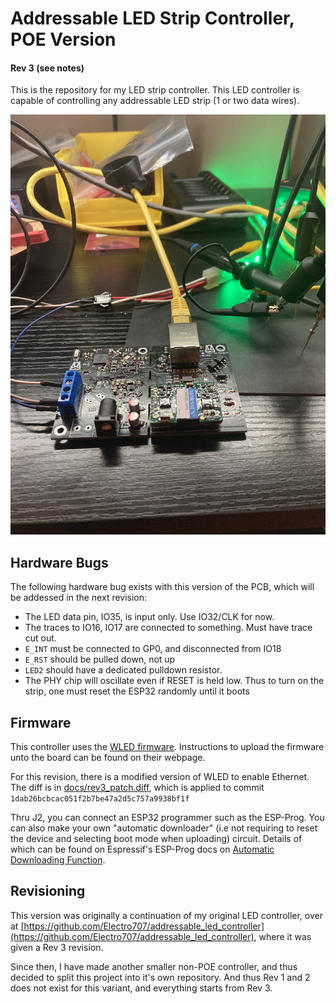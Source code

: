 # Addressable LED Strip Controller, POE Version
#### Rev 3 (see notes)

This is the repository for my LED strip controller. This LED controller is capable of controlling any addressable LED strip (1 or two data wires).

![Image of Controller](docs/controller_pic.jpg)

## Hardware Bugs

The following hardware bug exists with this version of the PCB, which will be addessed in the next revision:
- The LED data pin, IO35, is input only. Use IO32/CLK for now.
- The traces to IO16, IO17 are connected to something. Must have trace cut out.
- `E_INT` must be connected to GP0, and disconnected from IO18
- `E_RST` should be pulled down, not up
- `LED2` should have a dedicated pulldown resistor.
- The PHY chip will oscillate even if RESET is held low. Thus to turn on the strip, one must reset the ESP32 randomly until it boots

## Firmware

This controller uses the [WLED firmware](https://github.com/Aircoookie/WLED). Instructions to upload the firmware unto the board can be found on their webpage.

For this revision, there is a modified version of WLED to enable Ethernet. The diff is in [docs/rev3_patch.diff](docs/rev3_patch.diff), which is applied to commit `1dab26bcbcac051f2b7be47a2d5c757a9938bf1f`

Thru J2, you can connect an ESP32 programmer such as the ESP-Prog. You can also make your own "automatic downloader" (i.e not requiring to reset the device and selecting boot mode when uploading) circuit. Details of which can be found on Espressif's ESP-Prog docs on [Automatic Downloading Function](https://espressif-docs.readthedocs-hosted.com/projects/espressif-esp-iot-solution/en/latest/hw-reference/ESP-Prog_guide.html#automatic-downloading-function).

## Revisioning

This version was originally a continuation of my original LED controller, over at [https://github.com/Electro707/addressable_led_controller](https://github.com/Electro707/addressable_led_controller), where it was given a Rev 3 revision.

Since then, I have made another smaller non-POE controller, and thus decided to split this project into it's own repository. And thus Rev 1 and 2 does not exist for this variant, and everything starts from Rev 3.
